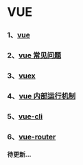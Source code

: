 # VUE

### 1、[vue](/VUE/vue)

### 2、[vue 常见问题](/VUE/vue常见问题)

### 3、[vuex](/VUE/vuex)

### 4、[vue 内部运行机制](/VUE/vue内部运行机制)

### 5、[vue-cli](/VUE/vue-cli)

### 6、[vue-router](/VUE/vue-router)

#### 待更新...
